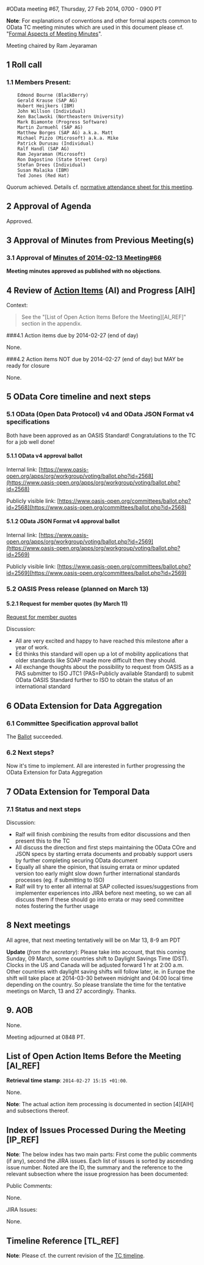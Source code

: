 #OData meeting #67, Thursday,  27 Feb 2014, 0700 - 0900 PT

**Note**: For explanations of conventions and other formal aspects common to OData TC meeting minutes which are used in this document please cf. "[Formal Aspects of Meeting Minutes](https://www.oasis-open.org/committees/download.php/48109/formal-aspects-meeting-minutes-v1.html)".

Meeting chaired by Ram Jeyaraman

## 1 Roll call

### 1.1 Members Present:

        Edmond Bourne (BlackBerry)
        Gerald Krause (SAP AG)
        Hubert Heijkers (IBM)
        John Willson (Individual)
        Ken Baclawski (Northeastern University)
        Mark Biamonte (Progress Software)
        Martin Zurmuehl (SAP AG)
        Matthew Borges (SAP AG) a.k.a. Matt
        Michael Pizzo (Microsoft) a.k.a. Mike
        Patrick Durusau (Individual)
        Ralf Handl (SAP AG)
        Ram Jeyaraman (Microsoft)
        Ron Dagostino (State Street Corp)
        Stefan Drees (Individual)
        Susan Malaika (IBM)
        Ted Jones (Red Hat)

Quorum achieved. Details cf. [normative attendance sheet for this meeting](https://www.oasis-open.org/apps/org/workgroup/odata/event.php?event_id=36530).

## 2 Approval of Agenda

Approved.

## 3 Approval of Minutes from Previous Meeting(s)

### 3.1 Approval of [Minutes of 2014-02-13 Meeting#66](https://www.oasis-open.org/committees/download.php/52207/odata-meeting-66_on-20140213-minutes.html)

**Meeting minutes approved as published with no objections**.

## 4 Review of [Action Items](https://www.oasis-open.org/apps/org/workgroup/odata/members/action_items.php) (AI) and Progress [AIH]

Context:
> See the "[List of Open Action Items Before the Meeting][AI_REF]" section in the appendix.

###4.1 Action items due by 2014-02-27 (end of day)

None.

###4.2 Action items NOT due by 2014-02-27 (end of day) but MAY be ready for closure

None.


## 5 OData Core timeline and next steps

### 5.1 OData (Open Data Protocol) v4 and OData JSON Format v4 specifications

Both have been approved as an OASIS Standard!
Congratulations to the TC for a job well done!

#### 5.1.1 OData v4 approval ballot

Internal link: [https://www.oasis-open.org/apps/org/workgroup/voting/ballot.php?id=2568](https://www.oasis-open.org/apps/org/workgroup/voting/ballot.php?id=2568)

Publicly visible link:  [https://www.oasis-open.org/committees/ballot.php?id=2568](https://www.oasis-open.org/committees/ballot.php?id=2568)

#### 5.1.2 OData JSON Format v4 approval ballot

Internal link: [https://www.oasis-open.org/apps/org/workgroup/voting/ballot.php?id=2569](https://www.oasis-open.org/apps/org/workgroup/voting/ballot.php?id=2569)

Publicly visible link:  [https://www.oasis-open.org/committees/ballot.php?id=2569](https://www.oasis-open.org/committees/ballot.php?id=2569)

### 5.2 OASIS Press release (planned on March 13)

#### 5.2.1 Request for member quotes (by March 11)

[Request for member quotes](https://lists.oasis-open.org/archives/odata/201402/msg00020.html)

Discussion:

* All are very excited and happy to have reached this milestone after a year of work.
* Ed thinks this standard will open up a lot of mobility applications that older standards like SOAP made more difficult then they should.
* All exchange thoughts about the possibility to request from OASIS as a PAS submitter to ISO JTC1 (PAS=Publicly available Standard) to submit OData OASIS Standard further to ISO to obtain the status of an international standard

## 6 OData Extension for Data Aggregation

### 6.1 Committee Specification approval ballot

The [Ballot](https://www.oasis-open.org/apps/org/workgroup/odata/ballot.php?id=2573) succeeded.

### 6.2 Next steps?

Now it's time to implement. All are interested in further progressing the OData Extension for Data Aggregation

## 7 OData Extension for Temporal Data

### 7.1 Status and next steps

Discussion:

* Ralf will finish combining the results from editor discussions and then present this to the TC
* All discuss the direction and first steps maintaining the OData COre and JSON specs by starting errata documents and probably support users by further completing securing OData document
* Equally all share the opinion, that issuing errata or minor updated version too early might slow down further international standards processes (eg. if submitting to ISO)
* Ralf will try to enter all internal at SAP collected issues/suggestions from implementer experiences into JIRA before next meeting, so we can all discuss them if these should go into errata or may seed committee notes fostering the further usage



## 8 Next meetings

All agree, that next meeting tentatively will be on Mar 13, 8-9 am PDT

**Update** (_from the secretary_): Please take into account, that this coming Sunday, 09 March, some countries shift to Daylight Savings Time (DST). Clocks in the US and Canada will be adjusted forward 1 hr at 2:00 a.m. Other countries with daylight saving shifts will follow later, ie. in Europe the shift will take place at 2014-03-30 between midnight and 04:00 local time depending on the country. So please translate the time for the tentative meetings on March, 13 and 27 accordingly. Thanks.

## 9. AOB

None.

Meeting adjourned at 0848 PT.


## List of Open Action Items Before the Meeting [AI_REF]

**Retrieval time stamp**: `2014-02-27 15:15 +01:00`.

None.

**Note**: The actual action item processing is documented in section [4][AIH] and subsections thereof.

## Index of Issues Processed During the Meeting [IP_REF]

**Note**: The below index has two main parts: First come the public comments (if any), second the JIRA issues. Each list of issues is sorted by ascending issue number. Noted are the ID, the summary and the reference to the relevant subsection where the issue progression has been documented:

Public Comments:

None.

JIRA Issues:

None.

## Timeline Reference [TL_REF]

**Note**: Please cf. the current revision of the [TC timeline](https://www.oasis-open.org/committees/download.php/50823/TC%20Timeline%206.htm).

